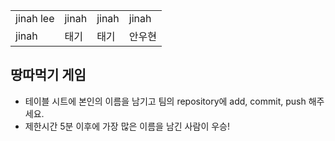 <table>
  <tbody>
    <tr>
      <td>jinah lee</td>
      <td>jinah</td>
      <td>jinah</td>
      <td>jinah</td>
    </tr>
    <tr>
      <td>jinah</td>
      <td>태기</td>
      <td>태기</td>
      <td>안우현</td>
    </tr>
  </tbody>
</table>

## 땅따먹기 게임

- 테이블 시트에 본인의 이름을 남기고 팀의 repository에 add, commit, push 해주세요.
- 제한시간 5분 이후에 가장 많은 이름을 남긴 사람이 우승!
